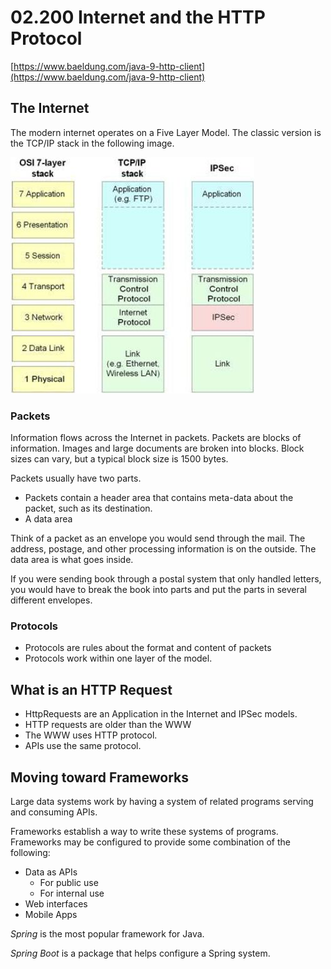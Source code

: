 # 02.200 Internet and the HTTP Protocol

[https://www.baeldung.com/java-9-http-client](https://www.baeldung.com/java-9-http-client)

## The Internet

The modern internet operates on a Five Layer Model.  The classic version is the TCP/IP stack in the following image.

![Network Models](images/Internetprotocolsecurity.jpeg)

### Packets

Information flows across the Internet in packets.  Packets are blocks of information.  Images and large documents are broken into blocks.  Block sizes can vary, but a typical block size is 1500 bytes.

Packets usually  have two parts.

- Packets contain a header area that contains meta-data about the packet, such as its destination.
- A data area

Think of a packet as an envelope you would send through the mail.  The address, postage, and other processing information is on the outside.  The data area is what goes inside.

If you were sending book through a postal system that only handled letters, you would have to break the book into parts and put the parts in several different envelopes.  

### Protocols

- Protocols are rules about the format and content of packets
- Protocols work within one layer of the model.  

## What is an HTTP Request

- HttpRequests are an Application in the Internet and IPSec models.
- HTTP requests are older than the WWW
- The WWW uses HTTP protocol.
- APIs use the same protocol.

## Moving toward Frameworks

Large data systems work by having a system of related programs serving and consuming APIs.  

Frameworks establish a way to write these systems of programs.  Frameworks may be configured to provide some combination of the following:

- Data as APIs
  - For public use
  - For internal use
- Web interfaces
- Mobile Apps

*Spring* is the most popular framework for Java.  

*Spring Boot* is a package that helps configure a Spring system.

